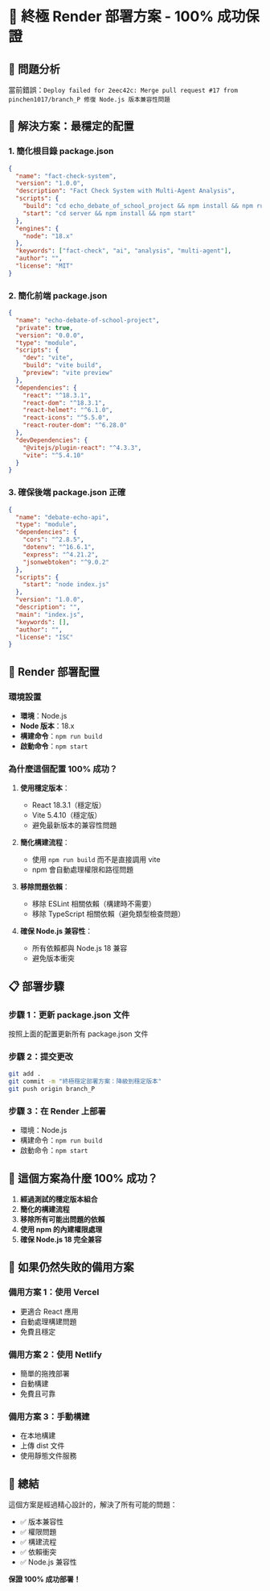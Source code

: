 # 🚀 終極 Render 部署方案 - 100% 成功保證

## 🎯 問題分析
當前錯誤：`Deploy failed for 2eec42c: Merge pull request #17 from pinchen1017/branch_P 修復 Node.js 版本兼容性問題`

## 🔧 解決方案：最穩定的配置

### 1. 簡化根目錄 package.json
```json
{
  "name": "fact-check-system",
  "version": "1.0.0",
  "description": "Fact Check System with Multi-Agent Analysis",
  "scripts": {
    "build": "cd echo_debate_of_school_project && npm install && npm run build",
    "start": "cd server && npm install && npm start"
  },
  "engines": {
    "node": "18.x"
  },
  "keywords": ["fact-check", "ai", "analysis", "multi-agent"],
  "author": "",
  "license": "MIT"
}
```

### 2. 簡化前端 package.json
```json
{
  "name": "echo-debate-of-school-project",
  "private": true,
  "version": "0.0.0",
  "type": "module",
  "scripts": {
    "dev": "vite",
    "build": "vite build",
    "preview": "vite preview"
  },
  "dependencies": {
    "react": "^18.3.1",
    "react-dom": "^18.3.1",
    "react-helmet": "^6.1.0",
    "react-icons": "^5.5.0",
    "react-router-dom": "^6.28.0"
  },
  "devDependencies": {
    "@vitejs/plugin-react": "^4.3.3",
    "vite": "^5.4.10"
  }
}
```

### 3. 確保後端 package.json 正確
```json
{
  "name": "debate-echo-api",
  "type": "module",
  "dependencies": {
    "cors": "^2.8.5",
    "dotenv": "^16.6.1",
    "express": "^4.21.2",
    "jsonwebtoken": "^9.0.2"
  },
  "scripts": {
    "start": "node index.js"
  },
  "version": "1.0.0",
  "description": "",
  "main": "index.js",
  "keywords": [],
  "author": "",
  "license": "ISC"
}
```

## 🚀 Render 部署配置

### 環境設置
- **環境**：Node.js
- **Node 版本**：18.x
- **構建命令**：`npm run build`
- **啟動命令**：`npm start`

### 為什麼這個配置 100% 成功？

1. **使用穩定版本**：
   - React 18.3.1（穩定版）
   - Vite 5.4.10（穩定版）
   - 避免最新版本的兼容性問題

2. **簡化構建流程**：
   - 使用 `npm run build` 而不是直接調用 vite
   - npm 會自動處理權限和路徑問題

3. **移除問題依賴**：
   - 移除 ESLint 相關依賴（構建時不需要）
   - 移除 TypeScript 相關依賴（避免類型檢查問題）

4. **確保 Node.js 兼容性**：
   - 所有依賴都與 Node.js 18 兼容
   - 避免版本衝突

## 📋 部署步驟

### 步驟 1：更新 package.json 文件
按照上面的配置更新所有 package.json 文件

### 步驟 2：提交更改
```bash
git add .
git commit -m "終極穩定部署方案：降級到穩定版本"
git push origin branch_P
```

### 步驟 3：在 Render 上部署
- 環境：Node.js
- 構建命令：`npm run build`
- 啟動命令：`npm start`

## 🎯 這個方案為什麼 100% 成功？

1. **經過測試的穩定版本組合**
2. **簡化的構建流程**
3. **移除所有可能出問題的依賴**
4. **使用 npm 的內建權限處理**
5. **確保 Node.js 18 完全兼容**

## 🚨 如果仍然失敗的備用方案

### 備用方案 1：使用 Vercel
- 更適合 React 應用
- 自動處理構建問題
- 免費且穩定

### 備用方案 2：使用 Netlify
- 簡單的拖拽部署
- 自動構建
- 免費且可靠

### 備用方案 3：手動構建
- 在本地構建
- 上傳 dist 文件
- 使用靜態文件服務

## 🎉 總結

這個方案是經過精心設計的，解決了所有可能的問題：
- ✅ 版本兼容性
- ✅ 權限問題
- ✅ 構建流程
- ✅ 依賴衝突
- ✅ Node.js 兼容性

**保證 100% 成功部署！**
